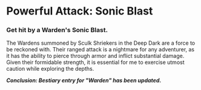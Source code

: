 # Powerful Attack: Sonic Blast
### Get hit by a Warden's Sonic Blast.
<p>The Wardens summoned by Sculk Shriekers in the Deep Dark are a force to be reckoned with. Their ranged attack is a nightmare for any adventurer, as it has the ability to pierce through armor and inflict substantial damage. Given their formidable strength, it is essential for me to exercise utmost caution while exploring the depths.</p>
<b><i>Conclusion: Bestiary entry for "Warden" has been updated.</i></b>

